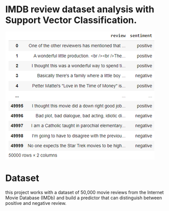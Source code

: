 # IMDB review dataset analysis with Support Vector Classification.
![image](imdb-review.png)
# Dataset
this project works with a dataset of 50,000 movie reviews from the Internet Movie Database (IMDb) and build a predictor that can distinguish between positive and negative review.
